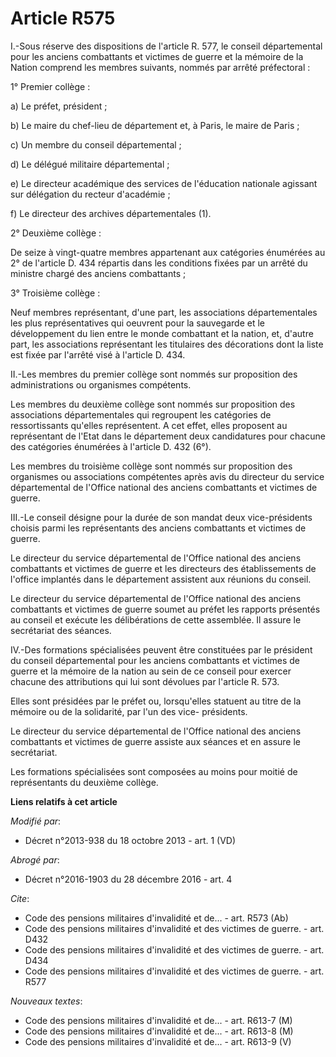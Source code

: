 # Article R575

I.-Sous réserve des dispositions de l'article R. 577, le conseil départemental pour les anciens combattants et victimes de
guerre et la mémoire de la Nation comprend les membres suivants, nommés par arrêté préfectoral : 

1° Premier collège : 

a) Le préfet, président ; 

b) Le maire du chef-lieu de département et, à Paris, le maire de Paris ; 

c) Un membre du conseil départemental ; 

d) Le délégué militaire départemental ; 

e) Le directeur académique des services de l'éducation nationale agissant sur délégation du recteur d'académie ; 

f) Le directeur des archives départementales (1). 

2° Deuxième collège : 

De seize à vingt-quatre membres appartenant aux catégories énumérées au 2° de l'article D. 434 répartis dans les conditions
fixées par un arrêté du ministre chargé des anciens combattants ; 

3° Troisième collège : 

Neuf membres représentant, d'une part, les associations départementales les plus représentatives qui oeuvrent pour la
sauvegarde et le développement du lien entre le monde combattant et la nation, et, d'autre part, les associations
représentant les titulaires des décorations dont la liste est fixée par l'arrêté visé à l'article D. 434. 

II.-Les membres du premier collège sont nommés sur proposition des administrations ou organismes compétents. 

Les membres du deuxième collège sont nommés sur proposition des associations départementales qui regroupent les catégories de
ressortissants qu'elles représentent. A cet effet, elles proposent au représentant de l'Etat dans le département deux
candidatures pour chacune des catégories énumérées à l'article D. 432 (6°). 

Les membres du troisième collège sont nommés sur proposition des organismes ou associations compétentes après avis du
directeur du service départemental de l'Office national des anciens combattants et victimes de guerre. 

III.-Le conseil désigne pour la durée de son mandat deux vice-présidents choisis parmi les représentants des anciens
combattants et victimes de guerre. 

Le directeur du service départemental de l'Office national des anciens combattants et victimes de guerre et les directeurs
des établissements de l'office implantés dans le département assistent aux réunions du conseil. 

Le directeur du service départemental de l'Office national des anciens combattants et victimes de guerre soumet au préfet les
rapports présentés au conseil et exécute les délibérations de cette assemblée. Il assure le secrétariat des séances. 

IV.-Des formations spécialisées peuvent être constituées par le président du conseil départemental pour les anciens
combattants et victimes de guerre et la mémoire de la nation au sein de ce conseil pour exercer chacune des attributions qui
lui sont dévolues par l'article R. 573. 

Elles sont présidées par le préfet ou, lorsqu'elles statuent au titre de la mémoire ou de la solidarité, par l'un des vice-
présidents. 

Le directeur du service départemental de l'Office national des anciens combattants et victimes de guerre assiste aux séances
et en assure le secrétariat. 

Les formations spécialisées sont composées au moins pour moitié de représentants du deuxième collège.

**Liens relatifs à cet article**

_Modifié par_:

  - Décret n°2013-938 du 18 octobre 2013 - art. 1 (VD)

_Abrogé par_:

  - Décret n°2016-1903 du 28 décembre 2016 - art. 4

_Cite_:

  - Code des pensions militaires d'invalidité et de... - art. R573 (Ab)
  - Code des pensions militaires d'invalidité et des victimes de guerre. - art. D432
  - Code des pensions militaires d'invalidité et des victimes de guerre. - art. D434
  - Code des pensions militaires d'invalidité et des victimes de guerre. - art. R577

_Nouveaux textes_:

  - Code des pensions militaires d'invalidité et de... - art. R613-7 (M)
  - Code des pensions militaires d'invalidité et de... - art. R613-8 (M)
  - Code des pensions militaires d'invalidité et de... - art. R613-9 (V)
